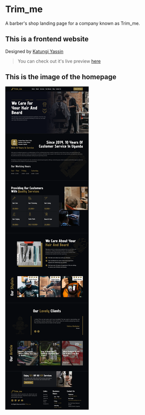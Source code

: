 # Trim_me

A barber's shop landing page for a company known as Trim_me.

## This is a frontend website

Designed by [Katungi Yassin](https://wa.me/256758185721)

> You can check out it's live preview [here](https://trim-me.netlify.app)

## This is the image of the homepage

![homepage](/fullpage.png)

